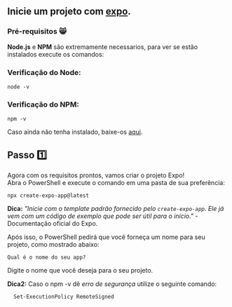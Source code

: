## Inicie um projeto com [expo](https://docs.expo.dev/tutorial/create-your-first-app/).

### Pré-requisitos 😸
**Node.js** e **NPM** são extremamente necessarios, para ver se estão instalados execute os comandos:
### Verificação do Node:

    node -v

### Verificação do NPM:

    npm -v

Caso ainda não tenha instalado, baixe-os [aqui](https://nodejs.org/en/download).

## Passo  1️⃣
Agora com os requisitos prontos, vamos criar o projeto Expo!  
Abra o PowerShell e execute o comando em uma pasta de sua preferência:

    npx create-expo-app@latest

**Dica:** *"Inicie com o template padrão fornecido pelo `create-expo-app`. Ele já vem com um código de exemplo que pode ser útil para o início."* - Documentação oficial do Expo.

Após isso, o PowerShell pedirá que você forneça um nome para seu projeto, como mostrado abaixo:

	Qual é o nome do seu app?

Digite o nome que você deseja para o seu projeto.

**Dica2:** Caso o npm -v dê *erro de segurança* utilize o seguinte comando:
 
      Set-ExecutionPolicy RemoteSigned
